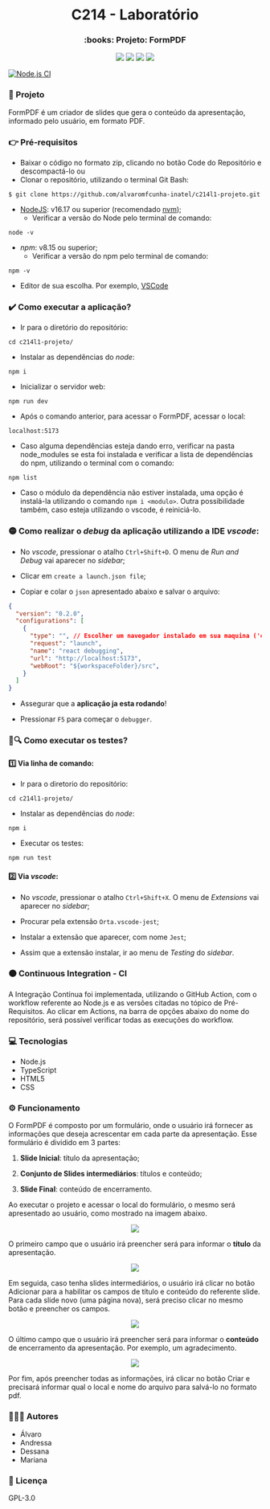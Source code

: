 <h1 align="center"> C214 - Laboratório </h1>
<h3 align="center">:books: Projeto: FormPDF </h3>

<p align="center">
<img src="https://img.shields.io/static/v1?label=License&message=GPL&color=00bfff&style=plastic"/>

<img src="https://img.shields.io/static/v1?label=LP&message=TypeScript&color=daa520&style=plastic"/>

<img src="https://img.shields.io/static/v1?label=GD&message=NodeJS&color=9acd32&style=plastic"/>

<img src="https://img.shields.io/static/v1?label=IDE&message=vscode&color=5f9ea0&style=plastic"/>
</p>

[![Node.js CI](https://github.com/alvaromfcunha-inatel/c214l1-projeto-cicd/actions/workflows/pipeline.yml/badge.svg)](https://github.com/alvaromfcunha-inatel/c214l1-projeto-cicd/actions/workflows/pipeline.yml)

### :speech_balloon: Projeto

FormPDF é um criador de slides que gera o conteúdo da apresentação, informado pelo usuário, em formato PDF.

### :point_right: Pré-requisitos

- Baixar o código no formato zip, clicando no botão Code do Repositório e descompactá-lo ou
- Clonar o repositório, utilizando o terminal Git Bash: 
``` 
$ git clone https://github.com/alvaromfcunha-inatel/c214l1-projeto.git
```
- [NodeJS](https://nodejs.org/en/download/): v16.17 ou superior (recomendado [nvm](https://github.com/nvm-sh/nvm));
  - Verificar a versão do Node pelo terminal de comando:
```
node -v
```
- *npm*: v8.15 ou superior;
  - Verificar a versão do npm pelo terminal de comando:
```
npm -v
```
- Editor de sua escolha. Por exemplo, [VSCode](https://code.visualstudio.com/download)

### :heavy_check_mark: Como executar a aplicação?

- Ir para o diretório do repositório:
```
cd c214l1-projeto/
```

- Instalar as dependências do *node*:
```
npm i
```

- Inicializar o servidor web:
```
npm run dev
```

- Após o comando anterior, para acessar o FormPDF, acessar o local:
```
localhost:5173
```

- Caso alguma dependências esteja dando erro, verificar na pasta node_modules se esta foi instalada e verificar a lista de dependências do npm, utilizando o terminal com o comando:
```
npm list
```
- Caso o módulo da dependência não estiver instalada, uma opção é instalá-la utilizando o comando ```npm i <modulo>```. Outra possibilidade também, caso esteja utilizando o vscode, é reiniciá-lo.

### :yellow_circle: Como realizar o *debug* da aplicação utilizando a IDE *vscode*:

- No *vscode*, pressionar o atalho `Ctrl+Shift+D`. O menu de *Run and Debug* vai aparecer no *sidebar*;

- Clicar em `create a launch.json file`;

- Copiar e colar o `json` apresentado abaixo e salvar o arquivo:

```json
{
  "version": "0.2.0",
  "configurations": [
    {
      "type": "", // Escolher um navegador instalado em sua maquina ('chrome', 'firefox', etc.).
      "request": "launch",
      "name": "react debugging",
      "url": "http://localhost:5173",
      "webRoot": "${workspaceFolder}/src",
    }
  ]
}
```

- Assegurar que a **aplicação ja esta rodando**!

- Pressionar `F5` para começar o `debugger`.

### :lady_beetle::mag: Como executar os testes?

#### :one: Via linha de comando:

- Ir para o diretorio do repositório:
```
cd c214l1-projeto/
```

- Instalar as dependências do *node*:
```
npm i
```

- Executar os testes:
```
npm run test
```

#### :two: Via *vscode*:

- No *vscode*, pressionar o atalho `Ctrl+Shift+X`. O menu de *Extensions* vai aparecer no *sidebar*;

- Procurar pela extensão `Orta.vscode-jest`;

- Instalar a extensão que aparecer, com nome `Jest`;

- Assim que a extensão instalar, ir ao menu de *Testing* do *sidebar*.

### :orange_circle: Continuous Integration - CI

A Integração Contínua foi implementada, utilizando o GitHub Action, com o workflow referente ao Node.js e as versões citadas no tópico de Pré-Requisitos. Ao clicar em Actions, na barra de opções abaixo do nome do repositório, será possível verificar todas as execuções do workflow.

### :computer: Tecnologias

- Node.js
- TypeScript
- HTML5
- CSS

### :gear: Funcionamento

O FormPDF é composto por um formulário, onde o usuário irá fornecer as informações que deseja acrescentar em cada parte da apresentação. Esse formulário é dividido em 3 partes:

  1. **Slide Inicial**: título da apresentação;
  
  2. **Conjunto de Slides intermediários**: títulos e conteúdo;
  
  3. **Slide Final**: conteúdo de encerramento.
  
Ao executar o projeto e acessar o local do formulário, o mesmo será apresentado ao usuário, como mostrado na imagem abaixo.

<p align="center">
  <img src="formulario.PNG">
</p>

O primeiro campo que o usuário irá preencher será para informar o **título** da apresentação.

<p align="center">
  <img src="formulario-titulo.PNG">
</p>

Em seguida, caso tenha slides intermediários, o usuário irá clicar no botão Adicionar para a habilitar os campos de título e conteúdo do referente slide. Para cada slide novo (uma página nova), será preciso clicar no mesmo botão e preencher os campos.

<p align="center">
  <img src="formulario-slide.PNG">
</p>

O último campo que o usuário irá preencher será para informar o **conteúdo** de encerramento da apresentação. Por exemplo, um agradecimento.

<p align="center">
  <img src="formulario-fim.PNG">
</p>

Por fim, após preencher todas as informações, irá clicar no botão Criar e precisará informar qual o local e nome do arquivo para salvá-lo no formato pdf.

### :people_holding_hands: Autores
- Álvaro
- Andressa
- Dessana
- Mariana

### :small_blue_diamond: Licença
GPL-3.0
